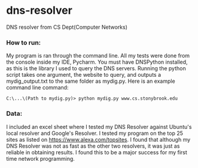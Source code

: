 # dns-resolver
DNS resolver from CS Dept(Computer Networks)
### How to run:

My program is ran through the command line. All my tests were done from the console
inside my IDE, Pycharm. You must have DNSPython installed, as this is the library I used to
query the DNS servers. Running the python script takes one argument, the website to query,
and outputs a mydig_output.txt to the same folder as mydig.py. Here is an example command
line command:
```
C:\...\(Path to mydig.py)> python mydig.py www.cs.stonybrook.edu
```
### Data:

I included an excel sheet where I tested my DNS Resolver against Ubuntu's local resolver and Google's Resolver. I tested my program on the top 25 sites as listed on https://www.alexa.com/topsites. I found that although my DNS Resolver was not as fast as the other two resolvers, it was just as reliable in obtaining results. I found this to be a major success for my first time network programming.
